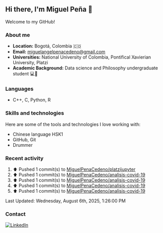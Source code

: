 ## Hi there, I'm Miguel Peña 👋

Welcome to my GitHub!

### About me

- **Location:** Bogotá, Colombia :colombia:
- **Email:** <miguelangelpenacedeno@gmail.com>
- **Universities:** National University of Colombia, Pontifical Xavierian University, Platzi
- **Academic Background:** Data science and Philosophy undergraduate student :computer::book:

### Languages

- C++, C, Python, R

### Skills and technologies

Here are some of the tools and technologies I love working with:

- Chinese language HSK1
- GitHub, Git
- Drummer

### Recent activity
<!--RECENT_ACTIVITY:start-->
1. ⬆️ Pushed 1 commit(s) to [MiguelPenaCedeno/platzijupyter](https://github.com/MiguelPenaCedeno/platzijupyter)<br>
2. ⬆️ Pushed 1 commit(s) to [MiguelPenaCedeno/analisis-covid-19](https://github.com/MiguelPenaCedeno/analisis-covid-19)<br>
3. ⬆️ Pushed 1 commit(s) to [MiguelPenaCedeno/analisis-covid-19](https://github.com/MiguelPenaCedeno/analisis-covid-19)<br>
4. ⬆️ Pushed 1 commit(s) to [MiguelPenaCedeno/analisis-covid-19](https://github.com/MiguelPenaCedeno/analisis-covid-19)<br>
5. ⬆️ Pushed 1 commit(s) to [MiguelPenaCedeno/analisis-covid-19](https://github.com/MiguelPenaCedeno/analisis-covid-19)<br>
<!--RECENT_ACTIVITY:end-->

<!--RECENT_ACTIVITY:last_update-->
Last Updated: Wednesday, August 6th, 2025, 1:26:00 PM
<!--RECENT_ACTIVITY:last_update_end-->

### Contact

[![LinkedIn](https://img.shields.io/badge/LinkedIn-Profile-blue?style=for-the-badge&logo=linkedin)](https://www.linkedin.com/in/miguel-angel-pena-cedeno/)

